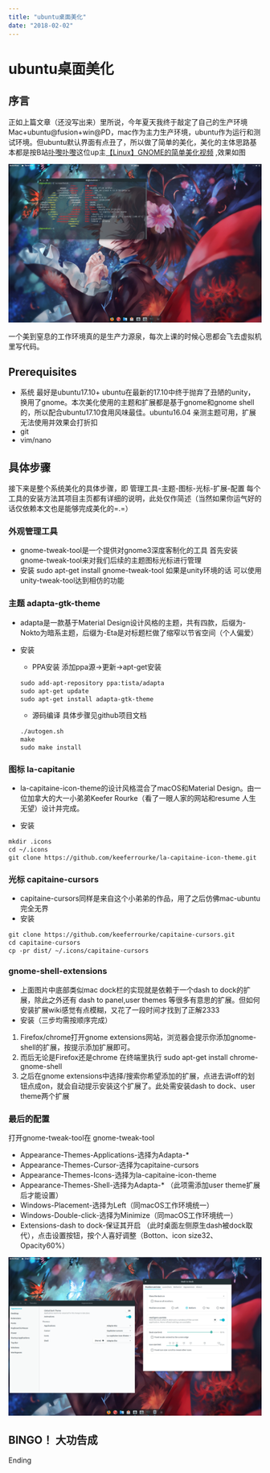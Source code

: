 ```yaml
---
title: "ubuntu桌面美化"
date: "2018-02-02"
---
```

# ubuntu桌面美化

## 序言

正如上篇文章（还没写出来）里所说，今年夏天我终于敲定了自己的生产环境 Mac+ubuntu@fusion+win@PD，mac作为主力生产环境，ubuntu作为运行和测试环境。但ubuntu默认界面有点丑了，所以做了简单的美化，美化的主体思路基本都是按B站[卟嚟卟嚟](https://space.bilibili.com/3030024?spm_id_from=333.338.viewbox_report.7#/)这位up主[【Linux】GNOME的简单美化视频](https://www.bilibili.com/video/av10634328/) ,效果如图

![Desktop](/static/image/ubuntu桌面美化/Desktop.png)

一个美到窒息的工作环境真的是生产力源泉，每次上课的时候心思都会飞去虚拟机里写代码。

## Prerequisites

- 系统 最好是ubuntu17.10+
ubuntu在最新的17.10中终于抛弃了丑陋的unity，换用了gnome。本次美化使用的主题和扩展都是基于gnome和gnome shell的，所以配合ubuntu17.10食用风味最佳。ubuntu16.04 亲测主题可用，扩展无法使用并效果会打折扣
- git
- vim/nano

## 具体步骤

接下来是整个系统美化的具体步骤，即 管理工具-主题-图标-光标-扩展-配置
每个工具的安装方法其项目主页都有详细的说明，此处仅作简述（当然如果你运气好的话仅依赖本文也是能够完成美化的=.=）

### 外观管理工具

- gnome-tweak-tool是一个提供对gnome3深度客制化的工具
首先安装gnome-tweak-tool来对我们后续的主题图标光标进行管理
- 安装
sudo apt-get install gnome-tweak-tool
如果是unity环境的话 可以使用unity-tweak-tool达到相仿的功能

### 主题 adapta-gtk-theme

- adapta是一款基于Material Design设计风格的主题，共有四款，后缀为-Nokto为暗系主题，后缀为-Eta是对标题栏做了缩窄以节省空间（个人偏爱）

- 安装

    - PPA安装 添加ppa源->更新->apt-get安装
    ```
    sudo add-apt-repository ppa:tista/adapta
    sudo apt-get update
    sudo apt-get install adapta-gtk-theme
    ```

    - 源码编译 具体步骤见github项目文档
    ```
    ./autogen.sh
    make
    sudo make install
    ```

### 图标 la-capitanie

- la-capitaine-icon-theme的设计风格混合了macOS和Material Design。由一位加拿大的大一小弟弟Keefer Rourke（看了一眼人家的网站和resume 人生无望）设计并完成。

- 安装

```
mkdir .icons
cd ~/.icons
git clone https://github.com/keeferrourke/la-capitaine-icon-theme.git
```

### 光标 capitaine-cursors

- capitaine-cursors同样是来自这个小弟弟的作品，用了之后仿佛mac-ubuntu完全无界
- 安装

```
git clone https://github.com/keeferrourke/capitaine-cursors.git
cd capitaine-cursors
cp -pr dist/ ~/.icons/capitaine-cursors
```

### gnome-shell-extensions

- 上面图片中底部类似mac dock栏的实现就是依赖于一个dash to dock的扩展，除此之外还有 dash to panel,user themes 等很多有意思的扩展。但如何安装扩展wiki感觉有点模糊，又花了一段时间才找到了正解2333
- 安装（三步均需按顺序完成）
1. Firefox/chrome打开gnome extensions网站，浏览器会提示你添加gnome-shell的扩展，按提示添加扩展即可。
2. 而后无论是Firefox还是chrome 在终端里执行 sudo apt-get install chrome-gnome-shell
3. 之后在gnome extensions中选择/搜索你希望添加的扩展，点进去讲off的划钮点成on，就会自动提示安装这个扩展了。此处需安装dash to dock、user theme两个扩展

### 最后的配置

打开gnome-tweak-tool在
gnome-tweak-tool

- Appearance-Themes-Applications-选择为Adapta-*
- Appearance-Themes-Cursor-选择为capitaine-cursors
- Appearance-Themes-Icons-选择为la-capitaine-icon-theme
- Appearance-Themes-Shell-选择为Adapta-* （此项需添加user theme扩展后才能设置）
- Windows-Placement-选择为Left（同macOS工作环境统一）
- Windows-Double-click-选择为Minimize（同macOS工作环境统一）
- Extensions-dash to dock-保证其开启 （此时桌面左侧原生dash被dock取代），点击设置按钮，按个人喜好调整（Botton、icon size32、Opacity60%）

![Desktop](/static/image/ubuntu桌面美化/Setting.png)

## BINGO！ 大功告成

Ending
